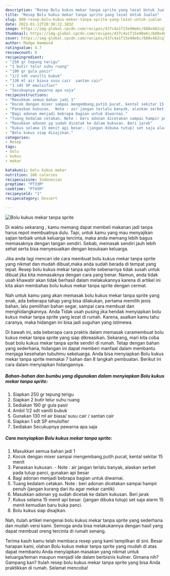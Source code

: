 ```yaml
---
description: "Resep Bolu kukus mekar tanpa sprite yang lezat Untuk Jualan"
title: "Resep Bolu kukus mekar tanpa sprite yang lezat Untuk Jualan"
slug: 988-resep-bolu-kukus-mekar-tanpa-sprite-yang-lezat-untuk-jualan
date: 2021-01-12T20:38:22.103Z
image: https://img-global.cpcdn.com/recipes/437c4a1f15e90e6c/680x482cq70/bolu-kukus-mekar-tanpa-sprite-foto-resep-utama.jpg
thumbnail: https://img-global.cpcdn.com/recipes/437c4a1f15e90e6c/680x482cq70/bolu-kukus-mekar-tanpa-sprite-foto-resep-utama.jpg
cover: https://img-global.cpcdn.com/recipes/437c4a1f15e90e6c/680x482cq70/bolu-kukus-mekar-tanpa-sprite-foto-resep-utama.jpg
author: Madge Hammond
ratingvalue: 4.7
reviewcount: 8
recipeingredient:
- "250 gr tepung terigu"
- "2 butir telur suhu ruang"
- "190 gr gula pasir"
- "1/2 sdt vanilli bubuk"
- "130 ml air biasa susu cair  santan cair"
- "1 sdt SP emulsifier"
- "Secukupnya pewarna apa saja"
recipeinstructions:
- "Masukkan semua bahan jadi 1"
- "Kocok dengan mixer sampai mengembang,putih pucat, kental sekitar 15 menit"
- "Panaskan kukusan.  Note : air jangan terlalu banyak, alaskan serbet pada tutup panci, gunakan api besar"
- "Bagi adonan menjadi bebrapa bagian untuk diwarnai."
- "Tuang kedalam cetakan. Note : beri adonan dicetakan sampai hampir penuh (jangan kurang dari itu agar mekar cantik)"
- "Masukkan adonan yg sudah dicetak ke dalam kukusan. Beri jarak"
- "Kukus selama 15 menit api besar. (jangan dibuka tutup) set saja alarm 15 menit kemudian baru buka panci."
- "Bolu kukus siap disajikan."
categories:
- Resep
tags:
- bolu
- kukus
- mekar

katakunci: bolu kukus mekar 
nutrition: 166 calories
recipecuisine: Indonesian
preptime: "PT33M"
cooktime: "PT45M"
recipeyield: "1"
recipecategory: Dessert

---
```



![Bolu kukus mekar tanpa sprite](https://img-global.cpcdn.com/recipes/437c4a1f15e90e6c/680x482cq70/bolu-kukus-mekar-tanpa-sprite-foto-resep-utama.jpg)

Di waktu  sekarang , kamu memang dapat membeli makanan jadi tanpa harus repot membuatnya dulu. Tapi, untuk kamu yang mau menyajikan sajian terbaik untuk keluarga tercinta, maka anda memang lebih bagus memasaknya dengan tangan sendiri. Sebab, memasak sendiri jauh lebih sehat serta bisa menyesuaikan dengan kesukaan keluarga.

Jika anda lagi mencari ide cara membuat bolu kukus mekar tanpa sprite yang nikmat dan mudah dibuat,maka anda sudah berada di tempat yang tepat. Resep bolu kukus mekar tanpa sprite  sebenarnya tidak susah untuk dibuat jika kita memasaknya dengan cara yang benar. Namun, anda tidak usah khawatir akan tidak berhasil dalam melakukannya 
karena di artikel ini kita akan membahas bolu kukus mekar tanpa sprite dengan cermat.  



Nah untuk kamu yang akan memasak bolu kukus mekar tanpa sprite yang enak, ada beberapa tahap yang bisa dilakukan, pertama memilih jenis bahan, lalu pemilihan bahan segar, sampai cara membuat dan menghidangkannya. Anda Tidak usah pusing jika hendak menyiapkan bolu kukus mekar tanpa sprite yang lezat di rumah. Karena, asalkan kamu  tahu caranya, maka hidangan ini bisa jadi suguhan yang istimewa.

Di bawah ini, ada beberapa cara praktis  dalam memasak caramembuat bolu kukus mekar tanpa sprite yang siap dikreasikan. Sekarang, mari kita coba buat bolu kukus mekar tanpa sprite sendiri di rumah. Tetap dengan bahan yang sederhana, hidangan ini dapat memberi manfaat dalam membantu menjaga kesehatan tubuhmu sekeluarga. Anda bisa menyiapkan Bolu kukus mekar tanpa sprite memakai 7 bahan dan 8 langkah pembuatan. Berikut ini cara dalam menyiapkan hidangannya.

<!--inarticleads1-->

##### Bahan-bahan dan bumbu yang digunakan dalam menyiapkan Bolu kukus mekar tanpa sprite:

1. Siapkan 250 gr tepung terigu
1. Siapkan 2 butir telur suhu ruang
1. Sediakan 190 gr gula pasir
1. Ambil 1/2 sdt vanilli bubuk
1. Gunakan 130 ml air biasa/ susu cair / santan cair
1. Siapkan 1 sdt SP emulsifier
1. Sediakan Secukupnya pewarna apa saja




<!--inarticleads2-->

##### Cara menyiapkan Bolu kukus mekar tanpa sprite:

1. Masukkan semua bahan jadi 1
1. Kocok dengan mixer sampai mengembang,putih pucat, kental sekitar 15 menit
1. Panaskan kukusan.  - Note : air jangan terlalu banyak, alaskan serbet pada tutup panci, gunakan api besar
1. Bagi adonan menjadi bebrapa bagian untuk diwarnai.
1. Tuang kedalam cetakan. Note : beri adonan dicetakan sampai hampir penuh (jangan kurang dari itu agar mekar cantik)
1. Masukkan adonan yg sudah dicetak ke dalam kukusan. Beri jarak
1. Kukus selama 15 menit api besar. (jangan dibuka tutup) set saja alarm 15 menit kemudian baru buka panci.
1. Bolu kukus siap disajikan.




Nah, itulah artikel mengenai  bolu kukus mekar tanpa sprite  yang sederhana dan mudah versi kami. Semoga anda bisa melakukannya dengan hasil yang dapat membuat oreng tercinta di rumah senang. 

Terima kasih kamu telah membaca resep yang kami tampilkan di sini. Besar harapan kami, olahan  Bolu kukus mekar tanpa sprite yang mudah di atas dapat membantu Anda menyiapkan masakan yang nikmat untuk keluarga/teman maupun menjadi ide dalam berbisnis kuliner. Gimana nih? Gampang kan? Itulah resep bolu kukus mekar tanpa sprite yang bisa Anda praktikkan di rumah. Selamat mencoba!

